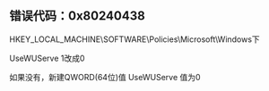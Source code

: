## 错误代码：0x80240438  

HKEY_LOCAL_MACHINE\SOFTWARE\Policies\Microsoft\Windows下

UseWUServe 1改成0

如果没有，新建QWORD(64位)值 UseWUServe 值为0
